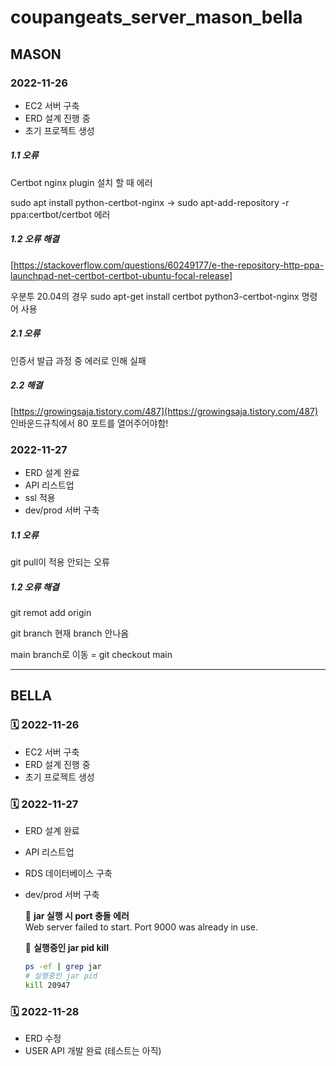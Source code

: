 # coupangeats_server_mason_bella

##  MASON
### 2022-11-26

- EC2 서버 구축
- ERD 설계 진행 중
- 초기 프로젝트 생성

#####  1.1 오류 

Certbot nginx plugin 설치 할 때 에러

sudo apt install python-certbot-nginx ->  sudo apt-add-repository -r ppa:certbot/certbot 에러

#####  1.2 오류 해결

[https://stackoverflow.com/questions/60249177/e-the-repository-http-ppa-launchpad-net-certbot-certbot-ubuntu-focal-release]

우분투 20.04의 경우 sudo apt-get install certbot python3-certbot-nginx 명령어 사용

#####  2.1 오류 

인증서 발급 과정 중 에러로 인해 실패

#####  2.2 해결 

 [https://growingsaja.tistory.com/487](https://growingsaja.tistory.com/487) 인바운드규칙에서 80 포트를 열어주어야함!


### 2022-11-27

- ERD 설계 완료
- API 리스트업
- ssl 적용
- dev/prod 서버 구축   

#####  1.1 오류
git pull이 적용 안되는 오류

#####  1.2 오류 해결
git remot add origin

git branch 현재 branch 안나옴

main branch로 이동 = git checkout main 

---

## BELLA

### 🗓️ 2022-11-26
- EC2 서버 구축
- ERD 설계 진행 중
- 초기 프로젝트 생성

### 🗓️ 2022-11-27
- ERD 설계 완료
- API 리스트업
- RDS 데이터베이스 구축
- dev/prod 서버 구축

     🚨 **jar 실행 시 port 충돌 에러**   
     Web server failed to start. Port 9000 was already in use.

     🌟 **실행중인 jar pid kill**
     ```bash
     ps -ef | grep jar
     # 실행중인 jar pid
     kill 20947
     ```

### 🗓️ 2022-11-28
- ERD 수정
- USER API 개발 완료 (테스트는 아직)


